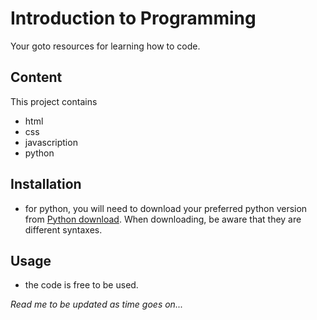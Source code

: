 # Introduction to Programming
Your goto resources for learning how to code.
## Content
This project contains 
- html
- css
- javascription
- python

## Installation
- for python, you will need to download your preferred python version from [Python download](https://www.python.org/). When downloading, be aware that they are different syntaxes.

## Usage
- the code is free to be used.

*Read me to be updated as time goes on...*
